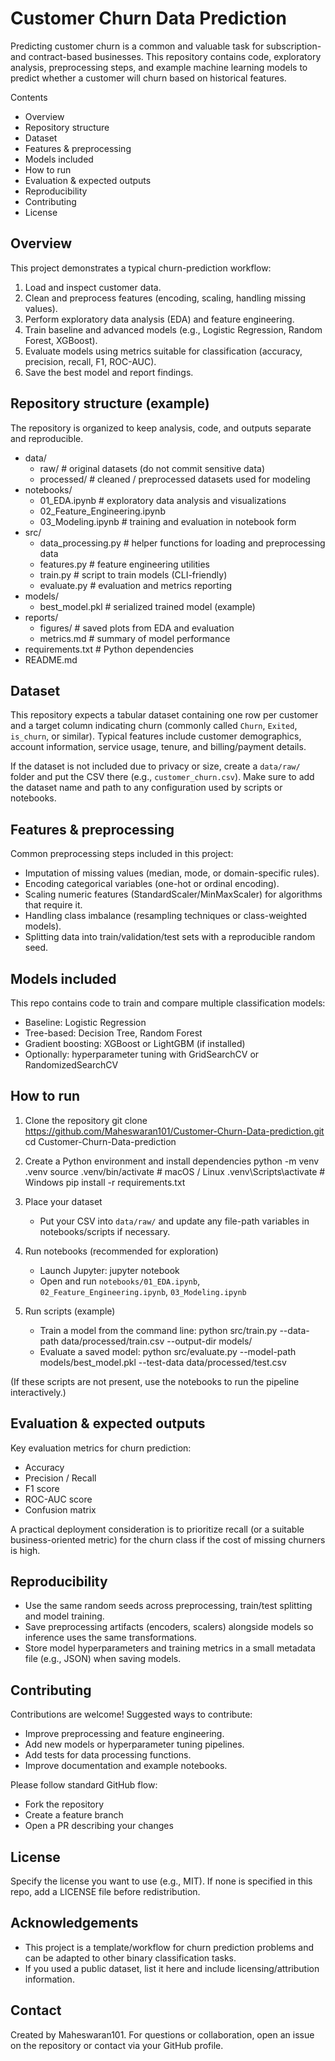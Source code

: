 # Customer Churn Data Prediction

Predicting customer churn is a common and valuable task for subscription- and contract-based businesses. This repository contains code, exploratory analysis, preprocessing steps, and example machine learning models to predict whether a customer will churn based on historical features.

Contents
- Overview
- Repository structure
- Dataset
- Features & preprocessing
- Models included
- How to run
- Evaluation & expected outputs
- Reproducibility
- Contributing
- License

Overview
--------
This project demonstrates a typical churn-prediction workflow:
1. Load and inspect customer data.
2. Clean and preprocess features (encoding, scaling, handling missing values).
3. Perform exploratory data analysis (EDA) and feature engineering.
4. Train baseline and advanced models (e.g., Logistic Regression, Random Forest, XGBoost).
5. Evaluate models using metrics suitable for classification (accuracy, precision, recall, F1, ROC-AUC).
6. Save the best model and report findings.

Repository structure (example)
------------------------------
The repository is organized to keep analysis, code, and outputs separate and reproducible.

- data/
  - raw/                # original datasets (do not commit sensitive data)
  - processed/          # cleaned / preprocessed datasets used for modeling
- notebooks/
  - 01_EDA.ipynb        # exploratory data analysis and visualizations
  - 02_Feature_Engineering.ipynb
  - 03_Modeling.ipynb   # training and evaluation in notebook form
- src/
  - data_processing.py  # helper functions for loading and preprocessing data
  - features.py         # feature engineering utilities
  - train.py            # script to train models (CLI-friendly)
  - evaluate.py         # evaluation and metrics reporting
- models/
  - best_model.pkl      # serialized trained model (example)
- reports/
  - figures/            # saved plots from EDA and evaluation
  - metrics.md          # summary of model performance
- requirements.txt      # Python dependencies
- README.md

Dataset
-------
This repository expects a tabular dataset containing one row per customer and a target column indicating churn (commonly called `Churn`, `Exited`, `is_churn`, or similar). Typical features include customer demographics, account information, service usage, tenure, and billing/payment details.

If the dataset is not included due to privacy or size, create a `data/raw/` folder and put the CSV there (e.g., `customer_churn.csv`). Make sure to add the dataset name and path to any configuration used by scripts or notebooks.

Features & preprocessing
------------------------
Common preprocessing steps included in this project:
- Imputation of missing values (median, mode, or domain-specific rules).
- Encoding categorical variables (one-hot or ordinal encoding).
- Scaling numeric features (StandardScaler/MinMaxScaler) for algorithms that require it.
- Handling class imbalance (resampling techniques or class-weighted models).
- Splitting data into train/validation/test sets with a reproducible random seed.

Models included
---------------
This repo contains code to train and compare multiple classification models:
- Baseline: Logistic Regression
- Tree-based: Decision Tree, Random Forest
- Gradient boosting: XGBoost or LightGBM (if installed)
- Optionally: hyperparameter tuning with GridSearchCV or RandomizedSearchCV

How to run
----------
1. Clone the repository
   git clone https://github.com/Maheswaran101/Customer-Churn-Data-prediction.git
   cd Customer-Churn-Data-prediction

2. Create a Python environment and install dependencies
   python -m venv .venv
   source .venv/bin/activate   # macOS / Linux
   .venv\Scripts\activate      # Windows
   pip install -r requirements.txt

3. Place your dataset
   - Put your CSV into `data/raw/` and update any file-path variables in notebooks/scripts if necessary.

4. Run notebooks (recommended for exploration)
   - Launch Jupyter:
     jupyter notebook
   - Open and run `notebooks/01_EDA.ipynb`, `02_Feature_Engineering.ipynb`, `03_Modeling.ipynb`

5. Run scripts (example)
   - Train a model from the command line:
     python src/train.py --data-path data/processed/train.csv --output-dir models/
   - Evaluate a saved model:
     python src/evaluate.py --model-path models/best_model.pkl --test-data data/processed/test.csv

(If these scripts are not present, use the notebooks to run the pipeline interactively.)

Evaluation & expected outputs
-----------------------------
Key evaluation metrics for churn prediction:
- Accuracy
- Precision / Recall
- F1 score
- ROC-AUC score
- Confusion matrix

A practical deployment consideration is to prioritize recall (or a suitable business-oriented metric) for the churn class if the cost of missing churners is high.

Reproducibility
---------------
- Use the same random seeds across preprocessing, train/test splitting and model training.
- Save preprocessing artifacts (encoders, scalers) alongside models so inference uses the same transformations.
- Store model hyperparameters and training metrics in a small metadata file (e.g., JSON) when saving models.

Contributing
------------
Contributions are welcome! Suggested ways to contribute:
- Improve preprocessing and feature engineering.
- Add new models or hyperparameter tuning pipelines.
- Add tests for data processing functions.
- Improve documentation and example notebooks.

Please follow standard GitHub flow:
- Fork the repository
- Create a feature branch
- Open a PR describing your changes

License
-------
Specify the license you want to use (e.g., MIT). If none is specified in this repo, add a LICENSE file before redistribution.

Acknowledgements
----------------
- This project is a template/workflow for churn prediction problems and can be adapted to other binary classification tasks.
- If you used a public dataset, list it here and include licensing/attribution information.

Contact
-------
Created by Maheswaran101. For questions or collaboration, open an issue on the repository or contact via your GitHub profile.
